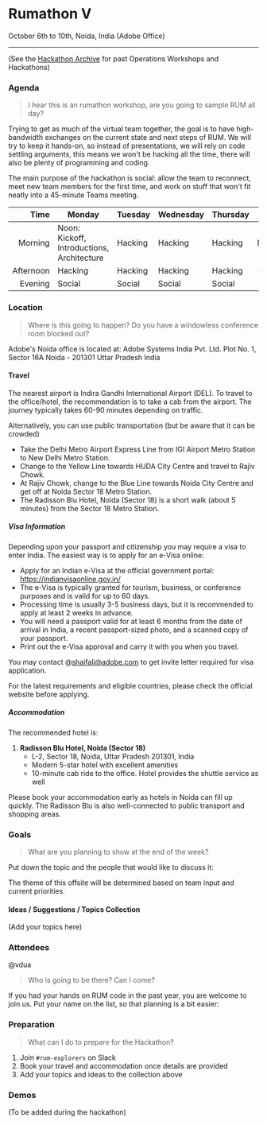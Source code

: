# Rumathon V

October 6th to 10th, Noida, India (Adobe Office)

---

(See the [Hackathon Archive](./README.md) for past Operations Workshops and Hackathons)

### Agenda

> I hear this is an rumathon workshop, are you going to sample RUM all day?

Trying to get as much of the virtual team together, the goal is to have high-bandwidth exchanges on the current state and next steps of RUM. We will try to keep it hands-on, so instead of presentations, we will rely on code settling arguments, this means we won't be hacking all the time, there will also be plenty of programming and coding.

The main purpose of the hackathon is social: allow the team to reconnect, meet new team members for the first time, and work on stuff that won't fit neatly into a 45-minute Teams meeting.

|      Time | Monday                                                 | Tuesday | Wednesday | Thursday | Friday  |
| --------: | ------------------------------------------------------ | ------- | --------- | -------- | ------- |
|   Morning | Noon: Kickoff, Introductions, Architecture             | Hacking | Hacking   | Hacking  | Demos   |
| Afternoon | Hacking                                                | Hacking | Hacking   | Hacking  | -       |
|   Evening | Social                                                 | Social  | Social    | Social   | -       |

### Location

> Where is this going to happen? Do you have a windowless conference room blocked out?

Adobe's Noida office is located at:
Adobe Systems India Pvt. Ltd.
Plot No. 1, Sector 16A
Noida - 201301
Uttar Pradesh
India

#### Travel

The nearest airport is Indira Gandhi International Airport (DEL). To travel to the office/hotel, the recommendation is to take a cab from the airport. The journey typically takes 60-90 minutes depending on traffic.

Alternatively, you can use public transportation (but be aware that it can be crowded)

- Take the Delhi Metro Airport Express Line from IGI Airport Metro Station to New Delhi Metro Station.
- Change to the Yellow Line towards HUDA City Centre and travel to Rajiv Chowk.
- At Rajiv Chowk, change to the Blue Line towards Noida City Centre and get off at Noida Sector 18 Metro Station.
- The Radisson Blu Hotel, Noida (Sector 18) is a short walk (about 5 minutes) from the Sector 18 Metro Station.

##### Visa Information

Depending upon your passport and citizenship you may require a visa to enter India. The easiest way is to apply for an e-Visa online:

- Apply for an Indian e-Visa at the official government portal: https://indianvisaonline.gov.in/
- The e-Visa is typically granted for tourism, business, or conference purposes and is valid for up to 60 days.
- Processing time is usually 3-5 business days, but it is recommended to apply at least 2 weeks in advance.
- You will need a passport valid for at least 6 months from the date of arrival in India, a recent passport-sized photo, and a scanned copy of your passport.
- Print out the e-Visa approval and carry it with you when you travel.

You may contact @shaifali@adobe.com to get invite letter required for visa application.

For the latest requirements and eligible countries, please check the official website before applying.

##### Accommodation

The recommended hotel is:

1. **Radisson Blu Hotel, Noida (Sector 18)**
   - L-2, Sector 18, Noida, Uttar Pradesh 201301, India
   - Modern 5-star hotel with excellent amenities
   - 10-minute cab ride to the office. Hotel provides the shuttle service as well

Please book your accommodation early as hotels in Noida can fill up quickly. The Radisson Blu is also well-connected to public transport and shopping areas.

### Goals

> What are you planning to show at the end of the week?

Put down the topic and the people that would like to discuss it:

The theme of this offsite will be determined based on team input and current priorities.

#### Ideas / Suggestions / Topics Collection

(Add your topics here)

### Attendees

@vdua

> Who is going to be there? Can I come?

If you had your hands on RUM code in the past year, you are welcome to join us. Put your name on the list, so that planning is a bit easier:

### Preparation

> What can I do to prepare for the Hackathon?

1. Join `#rum-explorers` on Slack
2. Book your travel and accommodation once details are provided
3. Add your topics and ideas to the collection above

### Demos

(To be added during the hackathon)